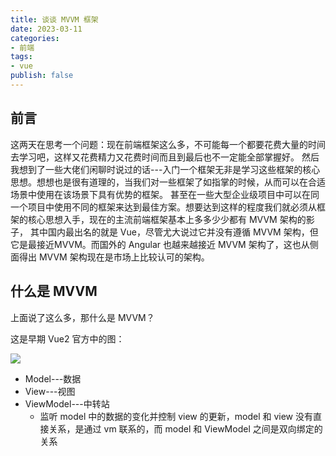 ```yaml
---
title: 谈谈 MVVM 框架
date: 2023-03-11
categories:
- 前端
tags:
- vue
publish: false
---
```


## 前言

这两天在思考一个问题：现在前端框架这么多，不可能每一个都要花费大量的时间去学习吧，这样又花费精力又花费时间而且到最后也不一定能全部掌握好。
然后我想到了一些大佬们闲聊时说过的话---入门一个框架无非是学习这些框架的核心思想。想想也是很有道理的，当我们对一些框架了如指掌的时候，从而可以在合适场景中使用在该场景下具有优势的框架。
甚至在一些大型企业级项目中可以在同一个项目中使用不同的框架来达到最佳方案。想要达到这样的程度我们就必须从框架的核心思想入手，现在的主流前端框架基本上多多少少都有 MVVM 架构的影子，
其中国内最出名的就是 Vue，尽管尤大说过它并没有遵循 MVVM 架构，但它是最接近MVVM。而国外的 Angular 也越来越接近 MVVM 架构了，这也从侧面得出 MVVM 架构现在是市场上比较认可的架构。

## 什么是 MVVM

上面说了这么多，那什么是 MVVM？

这是早期 Vue2 官方中的图：

![](https://pic4.zhimg.com/v2-30fd0bf6abc96531c157659cc74be2c7_r.jpg)

* Model---数据
* View---视图
* ViewModel---中转站
  * 监听 model 中的数据的变化并控制 view 的更新，model 和 view 没有直接关系，是通过 vm 联系的，而 model 和 ViewModel 之间是双向绑定的关系
